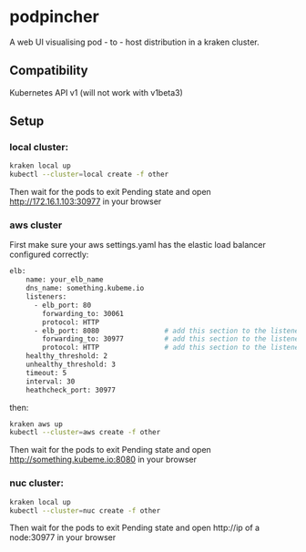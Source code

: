 # podpincher

A web UI visualising pod - to - host distribution in a kraken cluster.

## Compatibility

Kubernetes API v1 (will not work with v1beta3)

## Setup
### local cluster:
```sh
kraken local up
kubectl --cluster=local create -f other
```
Then wait for the pods to exit Pending state and open http://172.16.1.103:30977 in your browser
### aws cluster

First make sure your aws settings.yaml has the elastic load balancer configured correctly:
```sh
elb:
    name: your_elb_name
    dns_name: something.kubeme.io
    listeners:
      - elb_port: 80
        forwarding_to: 30061
        protocol: HTTP
      - elb_port: 8080                # add this section to the listeners array
        forwarding_to: 30977          # add this section to the listeners array
        protocol: HTTP                # add this section to the listeners array
    healthy_threshold: 2
    unhealthy_threshold: 3
    timeout: 5
    interval: 30
    heathcheck_port: 30977
```
then:
```sh
kraken aws up
kubectl --cluster=aws create -f other
```

Then wait for the pods to exit Pending state and open http://something.kubeme.io:8080 in your browser

### nuc cluster:
```sh
kraken local up
kubectl --cluster=nuc create -f other
```
Then wait for the pods to exit Pending state and open http://ip of a node:30977 in your browser
